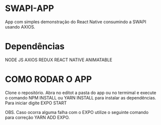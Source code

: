 # SWAPI-APP

App com simples demonstração do React Native consumindo a SWAPI usando AXIOS.

# Dependências

NODE JS
AXIOS
REDUX
REACT NATIVE ANIMATABLE

# COMO RODAR O APP

Clone o repositório.
Abra no editot a pasta do app ou no termimal e execute o comando NPM INSTALL ou YARN INSTALL para instalar as dependências.
Para iniciar digite EXPO START

OBS. Caso ocorra alguma falha com o EXPO utilize o seguinte comando para correção YARN ADD EXPO.


